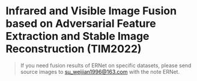 # Infrared and Visible Image Fusion based on Adversarial Feature Extraction and Stable Image Reconstruction (TIM2022)
> If you need fusion results of ERNet on specific datasets, please send source images to su_weijian1996@163.com with the note ERNet.
